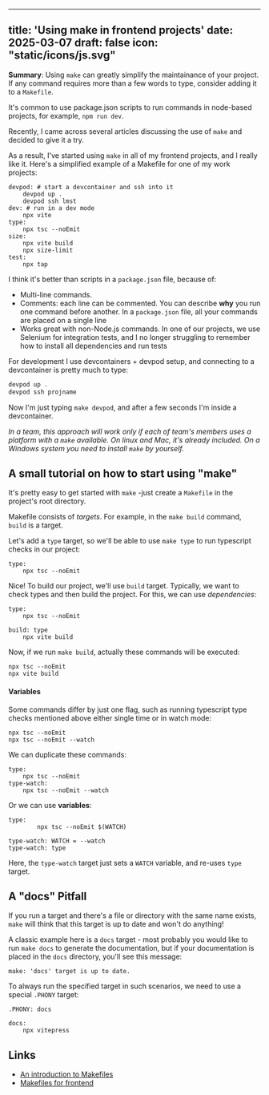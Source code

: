  ---
title: 'Using make in frontend projects'
date: 2025-03-07
draft: false
icon: "static/icons/js.svg"
---

**Summary**: Using `make` can greatly simplify the maintainance of your project.
If any command requires more than a few words to type, consider adding it to a `Makefile`.

It's common to use package.json scripts to run commands in node-based
projects, for example, `npm run dev`.

Recently, I came across several articles discussing the use of `make` and decided to give it a try.

As a result, I've started using `make` in all of my frontend projects, and I really like it.
Here's a simplified example of a Makefile for one of my work projects:

```make
devpod: # start a devcontainer and ssh into it
	devpod up .
	devpod ssh lmst
dev: # run in a dev mode
	npx vite
type:
	npx tsc --noEmit
size:
	npx vite build
	npx size-limit
test:
	npx tap
```

I think it's better than scripts in a `package.json` file, because of:

- Multi-line commands.
- Comments: each line can be commented. You can describe **why** you run one command before another. In a `package.json` file, all your commands are placed on a single line
- Works great with non-Node.js commands. In one of our projects, we use Selenium for integration tests, and I no longer struggling to remember how to install all dependencies and run tests

For development I use devcontainers + devpod setup, and connecting to a devcontainer is pretty much to type:

```bash
devpod up .
devpod ssh projname
```

Now I'm just typing `make devpod`, and after a few seconds I'm inside a devcontainer.

*In a team, this approach will work only if each of team's members
uses a platform with a `make` available. On linux and Mac, it's already
included. On a Windows system you need to install `make` by yourself.*

## A small tutorial on how to start using "make"

It's pretty easy to get started with `make` -just create a `Makefile` in the project's root directory.

Makefile consists of *targets*. For example, in the `make build` command,
`build` is a target.

Let's add a `type` target, so we'll be able to use `make type` to run typescript
checks in our project:

```make
type:
	npx tsc --noEmit
```

Nice! To build our project, we'll use `build` target. Typically, we want
to check types and then  build the project. For this, we can use *dependencies*:

```make
type:
	npx tsc --noEmit

build: type
	npx vite build
```

Now, if we run `make build`, actually these commands will be executed:

```
npx tsc --noEmit
npx vite build
```

#### Variables

Some commands differ by just one flag, such as running typescript type checks
mentioned above either single time or in watch mode:

```
npx tsc --noEmit
npx tsc --noEmit --watch
```

We can duplicate these commands:

```make
type:
	npx tsc --noEmit
type-watch:
	npx tsc --noEmit --watch
```

Or we can use **variables**:

```make
type:
        npx tsc --noEmit $(WATCH)

type-watch: WATCH = --watch
type-watch: type
```

Here, the `type-watch` target just sets a `WATCH`
 variable, and re-uses `type` target.

## A "docs" Pitfall

If you run a target and there's a file or
directory with the same name exists, `make` will think that this target
is up to date and won't do anything!

A classic example here is a `docs` target - most probably you would like
to run `make docs` to generate the  documentation, but if your
documentation is placed in the `docs` directory, you'll see this message:

```
make: 'docs' target is up to date.
```

To always run the specified target in such scenarios, we
need to use a special `.PHONY` target:

```make
.PHONY: docs

docs:
	npx vitepress
```

## Links

- [An introduction to Makefiles](https://web.mit.edu/gnu/doc/html/make_2.html#SEC4)
- [Makefiles for frontend](https://medium.com/finn-no/makefiles-for-frontend-1779be46461b)
